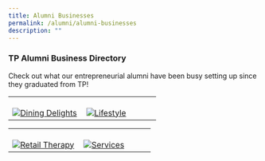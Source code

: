 ```yaml
---
title: Alumni Businesses
permalink: /alumni/alumni-businesses
description: ""
---
```

### TP Alumni Business Directory

Check out what our entrepreneurial alumni have been busy setting up since they graduated from TP!

<div>
    <table>
        <tr>
            <td style="width:49%"><br>
                <a href="/alumni/diningdelights/">
                    <image src="/images/Merchant-DiningDelights.png" style="display:block;margin-left:auto;margin-right:auto;" alt="Dining Delights">                                       </image>
                 </a>
            </td>
            <td style="width:49%"><br>
                <a href="/alumni/lifestyle/">
                    <image src="/images/Merchant-Lifestyle.png" style="display:block;margin-left:auto;margin-right:auto;" alt="Lifestyle">
                    </image>
                </a>
            </td>
         </tr>
    </table>
</div>

<div>
    <table>
        <tr>
            <td style="width:49%"><br>
                <a href="/alumni/retailtherapy/">
                    <image src="/images/Merchant-RetailTherapy.png" style="display:block;margin-left:auto;margin-right:auto;" alt="Retail Therapy">                                       </image>
                </a>
            </td>
            <td style="width:49%"><br>
                <a href="/alumni/services/">
                    <image src="/images/Merchant-Services.png" style="display:block;margin-left:auto;margin-right:auto;" alt="Services">
                    </image>
                </a>
            </td>
         </tr>
    </table>
</div>